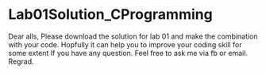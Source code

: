 # Lab01Solution_CProgramming
Dear alls,
Please download the solution for lab 01 and make the combination with your code.
Hopfully it can help you to improve your coding skill for some extent
If you have any question. Feel free to ask me via fb or email.
Regrad.

